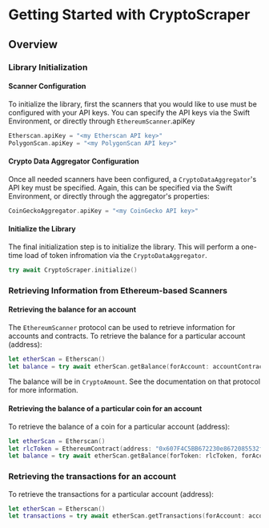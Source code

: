 # Getting Started with CryptoScraper

## Overview

### Library Initialization

#### Scanner Configuration

To initialize the library, first the scanners that you would like to use must be configured with your API keys.  You can specify the API keys via the Swift Environment, or directly through ``EthereumScanner``.apiKey

```swift
Etherscan.apiKey = "<my Etherscan API key>"
PolygonScan.apiKey = "<my PolygonScan API key>"
```

#### Crypto Data Aggregator Configuration

Once all needed scanners have been configured, a ``CryptoDataAggregator``'s API key must be specified.  Again, this can be specified via the Swift Environment, or directly through the aggregator's properties:

```swift
CoinGeckoAggregator.apiKey = "<my CoinGecko API key>"
```

#### Initialize the Library

The final initialization step is to initialize the library.  This will perform a one-time load of token infromation via the ``CryptoDataAggregator``.

```swift
try await CryptoScraper.initialize()
```

### Retrieving Information from Ethereum-based Scanners

#### Retrieving the balance for an account

The ``EthereumScanner`` protocol can be used to retrieve information for accounts and contracts.  To retrieve the balance for a particular account (address):

```swift
let etherScan = Etherscan()
let balance = try await etherScan.getBalance(forAccount: accountContract)
```

The balance will be in ``CryptoAmount``.  See the documentation on that protocol for more information.

#### Retrieving the balance of a particular coin for an account

To retrieve the balance of a coin for a particular account (address):

```swift
let etherScan = Etherscan()
let rlcToken = EthereumContract(address: "0x607F4C5BB672230e8672085532f7e901544a7375")
let balance = try await etherScan.getBalance(forToken: rlcToken, forAccount: accountContract)
```

### Retrieving the transactions for an account

To retrieve the transactions for a particular account (address):

```swift
let etherScan = Etherscan()
let transactions = try await etherScan.getTransactions(forAccount: accountContract)
```
